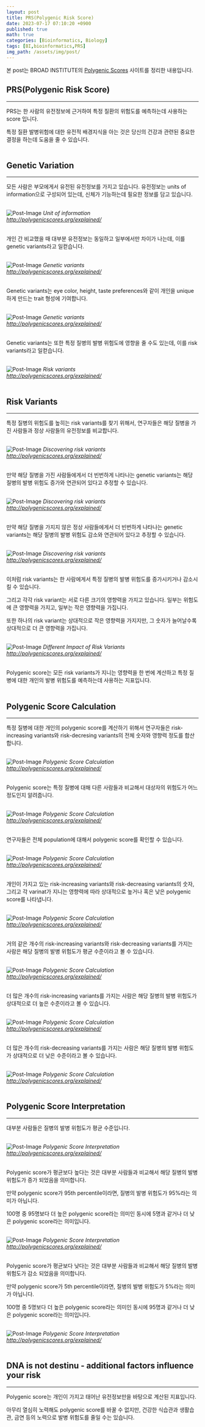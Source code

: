 ```yaml
---
layout: post
title: PRS(Polygenic Risk Score)
date: 2023-07-17 07:10:20 +0900
published: true
math: true
categories: [Bioinformatics, Biology]
tags: [BI,bioinformatics,PRS]
img_path: /assets/img/post/
---
```


본 post는 BROAD INSTITUTE의 [Polygenic Scores](http://polygenicscores.org/explained/, "Polygenic Scores") 사이트를 정리한 내용입니다.


## PRS(Polygenic Risk Score)
***

PRS는 한 사람의 유전정보에 근거하여 특정 질환의 위험도를 예측하는데 사용하는 score 입니다.

특정 질환 발병위험에 대한 유전적 배경지식을 아는 것은 당신의 건강과 관련된 중요한 결정을 하는데 도움을 줄 수 있습니다.
<br><br>


## Genetic Variation
***

모든 사람은 부모에게서 유전된 유전정보를 가지고 있습니다. 유전정보는 units of information으로 구성되어 있는데, 신체가 기능하는데 필요한 정보를 담고 있습니다.
<br><br>


![Post-Image](PRS1.png)
_Unit of information<br>
http://polygenicscores.org/explained/_
<br><br>


개인 간 비교했을 때 대부분 유전정보는 동일하고 일부에서만 차이가 나는데, 이를 genetic variants라고 일컫습니다.
<br><br>


![Post-Image](PRS2.png)
_Genetic variants<br>
http://polygenicscores.org/explained/_
<br><br>


Genetic variants는 eye color, height, taste preferences와 같이 개인을 unique하게 만드는 trait 형성에 기여합니다.
<br><br>


![Post-Image](PRS3.png)
_Genetic variants<br>
http://polygenicscores.org/explained/_
<br><br>


Genetic variants는 또한 특정 질병의 발병 위험도에 영향을 줄 수도 있는데, 이를 risk variants라고 일컫습니다.
<br><br>


![Post-Image](PRS4.png)
_Risk variants<br>
http://polygenicscores.org/explained/_
<br><br>


## Risk Variants
***

특정 질병의 위험도를 높히는 risk variants를 찾기 위해서, 연구자들은 해당 질병을 가진 사람들과 정상 사람들의 유전정보를 비교합니다.
<br><br>


![Post-Image](PRS5.png)
_Discovering risk variants<br>
http://polygenicscores.org/explained/_
<br><br>


만약 해당 질병을 가진 사람들에게서 더 빈번하게 나타나는 genetic variants는 해당 질병의 발병 위험도 증가와 연관되어 있다고 추정할 수 있습니다.
<br><br>


![Post-Image](PRS6.png)
_Discovering risk variants<br>
http://polygenicscores.org/explained/_
<br><br>


만약 해당 질병을 가지지 않은 정상 사람들에게서 더 빈번하게 나타나는 genetic variants는 해당 질병의 발병 위험도 감소와 연관되어 있다고 추정할 수 있습니다.
<br><br>


![Post-Image](PRS7.png)
_Discovering risk variants<br>
http://polygenicscores.org/explained/_
<br><br>


이처럼 risk variants는 한 사람에게서 특정 질병의 발병 위험도를 증가시키거나 감소시킬 수 있습니다.

그리고 각각 risk variant는 서로 다른 크기의 영향력을 가지고 있습니다. 일부는 위험도에 큰 영향력을 가지고, 일부는 작은 영향력을 가집니다.

또한 하나의 risk variant는 상대적으로 작은 영향력을 가지지만, 그 숫자가 늘어날수록 상대적으로 더 큰 영향력을 가집니다.
<br><br>


![Post-Image](PRS8.png)
_Different Impact of Risk Variants<br>
http://polygenicscores.org/explained/_
<br><br>


Polygenic score는 모든 risk variants가 지니는 영향력을 한 번에 계산하고 특정 질병에 대한 개인의 발병 위험도를 예측하는데 사용하는 지표입니다.
<br><br>


## Polygenic Score Calculation
***

특정 질병에 대한 개인의 polygenic score를 계산하기 위해서 연구자들은 risk-increasing variants와 risk-decresing variants의 전체 숫자와 영향력 정도를 합산합니다.
<br><br>


![Post-Image](PRS9.png)
_Polygenic Score Calculation<br>
http://polygenicscores.org/explained/_
<br><br>


Polygenic score는 특정 질병에 대해 다른 사람들과 비교해서 대상자의 위험도가 어느 정도인지 알려줍니다.
<br><br>


![Post-Image](PRS10.png)
_Polygenic Score Calculation<br>
http://polygenicscores.org/explained/_
<br><br>


연구자들은 전체 population에 대해서 polygenic score를 확인할 수 있습니다.
<br><br>


![Post-Image](PRS11.png)
_Polygenic Score Calculation<br>
http://polygenicscores.org/explained/_
<br><br>


개인이 가지고 있는 risk-increasing variants와 risk-decreasing variants의 숫자, 그리고 각 varinat가 지니는 영향력에 따라 상대적으로 높거나 혹은 낮은 polygenic score를 나타냅니다.
<br><br>


![Post-Image](PRS12.png)
_Polygenic Score Calculation<br>
http://polygenicscores.org/explained/_
<br><br>


거의 같은 개수의 risk-increasing variants와 risk-decreasing variants를 가지는 사람은 해당 질병의 발병 위험도가 평균 수준이라고 볼 수 있습니다.
<br><br>


![Post-Image](PRS13.png)
_Polygenic Score Calculation<br>
http://polygenicscores.org/explained/_
<br><br>


더 많은 개수의 risk-increasing variants를 가지는 사람은 해당 질병의 발병 위험도가 상대적으로 더 높은 수준이라고 볼 수 있습니다.
<br><br>


![Post-Image](PRS14.png)
_Polygenic Score Calculation<br>
http://polygenicscores.org/explained/_
<br><br>


더 많은 개수의 risk-decreasing variants를 가지는 사람은 해당 질병의 발병 위험도가 상대적으로 더 낮은 수준이라고 볼 수 있습니다.
<br><br>


![Post-Image](PRS15.png)
_Polygenic Score Calculation<br>
http://polygenicscores.org/explained/_
<br><br>


## Polygenic Score Interpretation
***

대부분 사람들은 질병의 발병 위험도가 평균 수준입니다.
<br><br>


![Post-Image](PRS16.png)
_Polygenic Score Interpretation<br>
http://polygenicscores.org/explained/_
<br><br>


Polygenic score가 평균보다 높다는 것은 대부분 사람들과 비교해서 해당 질병의 발병 위험도가 증가 되었음을 의미합니다.

만약 polygenic score가 95th percentile이라면, 질병의 발병 위험도가 95%라는 의미가 아닙니다.

100명 중 95명보다 더 높은 polygenic score라는 의미인 동시에 5명과 같거나 더 낮은 polygenic score라는 의미입니다.
<br><br>


![Post-Image](PRS17.png)
_Polygenic Score Interpretation<br>
http://polygenicscores.org/explained/_
<br><br>


Polygenic score가 평균보다 낮다는 것은 대부분 사람들과 비교해서 해당 질병의 발병 위험도가 감소 되었음을 의미합니다.

만약 polygenic score가 5th percentile이라면, 질병의 발병 위험도가 5%라는 의미가 아닙니다.

100명 중 5명보다 더 높은 polygenic score라는 의미인 동시에 95명과 같거나 더 낮은 polygenic score라는 의미입니다.
<br><br>


![Post-Image](PRS18.png)
_Polygenic Score Interpretation<br>
http://polygenicscores.org/explained/_
<br><br>


## DNA is not destinu - additional factors influence your risk
***

Polygenic score는 개인이 가지고 태어난 유전정보만을 바탕으로 계산된 지표입니다.

아무리 열심히 노력해도 polygenic score를 바꿀 수 없지만, 건강한 식습관과 생활습관, 금연 등의 노력으로 발병 위험도를 줄일 수는 있습니다.
<br><br>